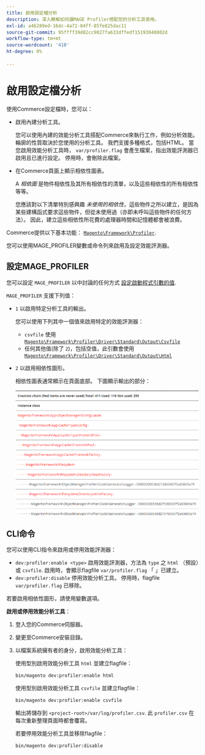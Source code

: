```yaml
---
title: 啟用設定檔分析
description: 深入瞭解如何讓MAGE Profiler搭配您的分析工具使用。
exl-id: a46289ed-16dc-4a72-84ff-85fe825dac11
source-git-commit: 95ffff39d82cc9027fa633dffedf15193040802d
workflow-type: tm+mt
source-wordcount: '410'
ht-degree: 0%

---
```


# 啟用設定檔分析

使用Commerce設定檔時，您可以：

- 啟用內建分析工具。

  您可以使用內建的效能分析工具搭配Commerce來執行工作，例如分析效能。 輪廓的性質取決於您使用的分析工具。 我們支援多種格式，包括HTML。 當您啟用效能分析工具時， `var/profiler.flag` 會產生檔案，指出效能評測器已啟用且已進行設定。 停用時，會刪除此檔案。

- 在Commerce頁面上顯示相依性圖表。

  A _相依圖_ 是物件相依性及其所有相依性的清單，以及這些相依性的所有相依性等等。

  您應該對以下清單特別感興趣 _未使用的相依性_，這些物件之所以建立，是因為某些建構函式要求這些物件，但從未使用過（亦即未呼叫這些物件的任何方法）。 因此，建立這些相依性所花費的處理器時間和記憶體都會被浪費。

Commerce提供以下基本功能： [`Magento\Framework\Profiler`][profiler].

您可以使用MAGE_PROFILER變數或命令列來啟用及設定效能評測器。

## 設定MAGE_PROFILER

您可以設定 `MAGE_PROFILER` 以中討論的任何方式 [設定啟動程式引數的值](../bootstrap/set-parameters.md).

`MAGE_PROFILER` 支援下列值：

- `1` 以啟用特定分析工具的輸出。

  您可以使用下列其中一個值來啟用特定的效能評測器：

   - `csvfile` 使用 [`Magento\Framework\Profiler\Driver\Standard\Output\Csvfile`][csvfile]
   - 任何其他值(除了 `2`)，包括空值，此引數會使用 [`Magento\Framework\Profiler\Driver\Standard\Output\Html`][html]

- `2` 以啟用相依性圖形。

  相依性圖表通常顯示在頁面底部。 下圖顯示輸出的部分：

  ![相依關係圖](../../assets/configuration/depend-graphs.png)

## CLI命令

您可以使用CLI指令來啟用或停用效能評測器：

- `dev:profiler:enable <type>` 啟用效能評測器，方法為 `type` 之 `html` （預設）或 `csvfile`. 啟用時，會顯示flagfile `var/profiler.flag` 「 」已建立。
- `dev:profiler:disable` 停用效能分析工具。 停用時，flagfile `var/profiler.flag` 已移除。

若要啟用相依性圖形，請使用變數選項。

**啟用或停用效能分析工具**：

1. 登入您的Commerce伺服器。
1. 變更至Commerce安裝目錄。
1. 以檔案系統擁有者的身分，啟用效能分析工具：

   使用型別啟用效能分析工具 `html` 並建立flagfile：

   ```bash
   bin/magento dev:profiler:enable html
   ```

   使用型別啟用效能分析工具 `csvfile` 並建立flagfile：

   ```bash
   bin/magento dev:profiler:enable csvfile
   ```

   輸出將儲存到 `<project-root>/var/log/profiler.csv`. 此 `profiler.csv` 在每次重新整理頁面時都會覆寫。

   若要停用效能分析工具並移除flagfile：

   ```bash
   bin/magento dev:profiler:disable
   ```

<!-- link definitions -->

[csvfile]: https://github.com/magento/magento2/blob/2.4/lib/internal/Magento/Framework/Profiler/Driver/Standard/Output/Csvfile.php
[html]: https://github.com/magento/magento2/blob/2.4/lib/internal/Magento/Framework/Profiler/Driver/Standard/Output/Html.php
[profiler]: https://github.com/magento/magento2/blob/2.4/lib/internal/Magento/Framework/Profiler.php

